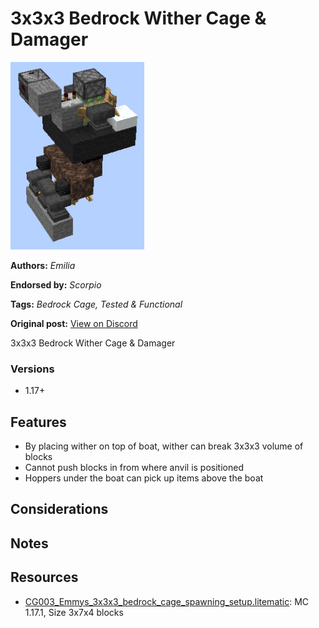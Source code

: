 # 3x3x3 Bedrock Wither Cage & Damager
<img alt="unknown-5.png" src="images/unknown-5.png?raw=1" height="300px">

**Authors:** *Emilia*

**Endorsed by:** *Scorpio*

**Tags:** *Bedrock Cage, Tested & Functional*

**Original post:** [View on Discord](https://discord.com/channels/913065809096638494/1391961185125142550)

3x3x3 Bedrock Wither Cage & Damager
### Versions
- 1.17+
## Features
- By placing wither on top of boat, wither can break 3x3x3 volume of blocks
- Cannot push blocks in from where anvil is positioned
- Hoppers under the boat can pick up items above the boat
## Considerations

## Notes

## Resources
- [CG003_Emmys_3x3x3_bedrock_cage_spawning_setup.litematic](attachments/CG003_Emmys_3x3x3_bedrock_cage_spawning_setup.litematic): MC 1.17.1, Size 3x7x4 blocks
